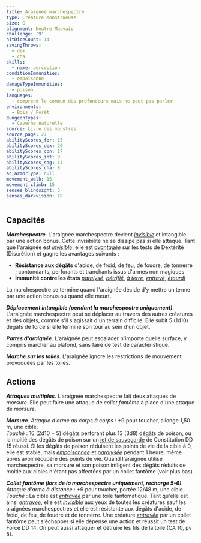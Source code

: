 ```yaml
---
title: Araignée marchespectre
type: Créature monstrueuse
size: G
alignment: Neutre Mauvais
challenge: '9'
hitDiceCount: 14
savingThrows:
  - dex
  - cha
skills:
  - name: perception
conditionImmunities:
  - empoisonne
damageTypeImmunities:
  - poison
languages:
  - comprend le commun des profondeurs mais ne peut pas parler
environments:
  - Bois / Forêt
dungeonTypes:
  - Caverne naturelle
source: Livre des monstres
source_page: 27
abilityScores_for: 15
abilityScores_dex: 20
abilityScores_con: 17
abilityScores_int: 9
abilityScores_sag: 14
abilityScores_cha: 8
ac_armorType: null
movement_walk: 15
movement_climb: 15
senses_blindsight: 3
senses_darkvision: 18
---
```

## Capacités
_**Marchespectre**_. L'araignée marchespectre devient [_invisible_](/gerer-la-sante-du-personnage/#invisible) et intangible par une action bonus. Cette invisibilité ne se dissipe pas si elle attaque. Tant que l'araignée est [_invisible_](/gerer-la-sante-du-personnage/#invisible), elle est [_avantagée_](/utiliser-les-caracteristiques/#avantage-et-desavantage) sur les tests de Dextérité (Discrétion) et gagne les avantages suivants :
* **Résistance aux dégâts** d'acide, de froid, de feu, de foudre, de tonnerre ; contondants, perforants et tranchants issus d'armes non magiques
* **Immunité contre les états** [_paralysé_](/gerer-la-sante-du-personnage/#paralyse), [_pétrifié_](/gerer-la-sante-du-personnage/#petrifie), [_à terre_](/gerer-la-sante-du-personnage/#a-terre), [_entravé_](/gerer-la-sante-du-personnage/#entrave), [_étourdi_](/gerer-la-sante-du-personnage/#etourdi)

La marchespectre se termine quand l'araignée décide d'y mettre un terme par une action bonus ou quand elle meurt.

_**Déplacement intangible (pendant la marchespectre uniquement)**_. L'araignée marchespectre peut se déplacer au travers des autres créatures et des objets, comme s'il s'agissait d'un terrain difficile. Elle subit 5 (1d10) dégâts de force si elle termine son tour au sein d'un objet.

_**Pattes d'araignée**_. L'araignée peut escalader n'importe quelle surface, y compris marcher au plafond, sans faire de test de caractéristique.

_**Marche sur les toiles**_. L'araignée ignore les restrictions de mouvement provoquées par les toiles.

## Actions
_**Attaques multiples**_. L'araignée marchespectre fait deux attaques de _morsure_. Elle peut faire une attaque de _collet fantôme_ à place d'une attaque de _morsure_.

_**Morsure**_. _Attaque d'arme au corps à corps_ : +9 pour toucher, allonge 1,50 m, une cible.  
_Touché_ : 16 (2d10 + 5) dégâts perforant plus 13 (3d8) dégâts de poison, ou la moitié des dégâts de poison sur un [jet de sauvegarde](/utiliser-les-caracteristiques/#jets-de-sauvegarde) de Constitution DD 15 réussi. Si les dégâts de poison réduisent les points de vie de la cible à 0, elle est stable, mais [_empoisonnée_](/gerer-la-sante-du-personnage/#empoisonne) et [_paralysée_](/gerer-la-sante-du-personnage/#paralyse) pendant 1 heure, même après avoir récupéré des points de vie. Quand l'araignée utilise marchespectre, sa morsure et son poison infligent des dégâts réduits de moitié aux cibles n'étant pas affectées par un collet fantôme (voir plus bas).

_**Collet fantôme (lors de la marchespectre uniquement, recharge 5-6)**_. _Attaque d'arme à distance_ : +9 pour toucher, portée 12/48 m, une cible.  
_Touché_ : La cible est [_entravée_](/gerer-la-sante-du-personnage/#entrave) par une toile fantomatique. Tant qu'elle est ainsi [_entravée_](/gerer-la-sante-du-personnage/#entrave), elle est [_invisible_](/gerer-la-sante-du-personnage/#invisible) aux yeux de toutes les créatures sauf les araignées marchespectres et elle est résistante aux dégâts d'acide, de froid, de feu, de foudre et de tonnerre. Une créature [_entravée_](/gerer-la-sante-du-personnage/#entrave) par un collet fantôme peut s'échapper si elle dépense une action et réussit un test de Force DD 14. On peut aussi attaquer et détruire les fils de la toile (CA 10, pv 5).
